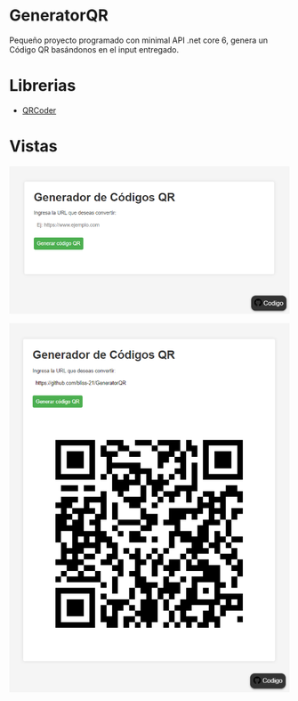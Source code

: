 # GeneratorQR
Pequeño proyecto programado con minimal API .net core 6, genera un Código QR basándonos en el input entregado.

# Librerias
- [QRCoder](https://www.nuget.org/packages/QRCoder/)

# Vistas
![viewBeforeGeneratingTheQR](https://raw.githubusercontent.com/bliss-21/GeneratorQR/main/Doc/viewBeforeGeneratingTheQR.png)

![viewBeforeGeneratingTheQR](https://raw.githubusercontent.com/bliss-21/GeneratorQR/main/Doc/viewAfterGeneratingTheQR.png)
